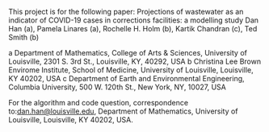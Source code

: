 This project is for the following paper:
Projections of wastewater as an indicator of COVID-19 cases in corrections facilities: a modelling study
Dan Han (a), Pamela Linares (a), Rochelle H. Holm (b), Kartik Chandran (c), Ted Smith (b)

a Department of Mathematics, College of Arts & Sciences, University of Louisville, 2301 S. 3rd St., Louisville, KY, 40292, USA 
b Christina Lee Brown Envirome Institute, School of Medicine, University of Louisville, Louisville, KY 40202, USA 
c Department of Earth and Environmental Engineering, Columbia University, 500 W. 120th St., New York, NY, 10027, USA 

For the algorithm and code question, correspondence to:dan.han@louisville.edu, Department of Mathematics, University of Louisville, Louisville, KY 40202, USA.

